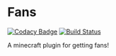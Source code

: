 Fans
======

[![Codacy Badge](https://api.codacy.com/project/badge/Grade/eeb05d773bd64c0aa506b7d10b9d6c31)](https://app.codacy.com/app/DogOnFire/Fans?utm_source=github.com&utm_medium=referral&utm_content=DogOnFire/Fans&utm_campaign=Badge_Grade_Dashboard)
[![Build Status](https://travis-ci.com/DogOnFire/Fans.svg?branch=master)](https://travis-ci.com/DogOnFire/Fans)

A minecraft plugin for getting fans!
